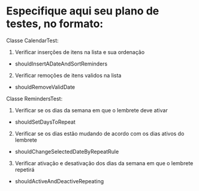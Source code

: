 # Especifique aqui seu plano de testes, no formato:

Classe CalendarTest:
1. Verificar inserções de itens na lista e sua ordenação
  - shouldInsertADateAndSortReminders
2. Verificar remoções de itens validos na lista
  - shouldRemoveValidDate

Classe RemindersTest:
1. Verificar se os dias da semana em que o lembrete deve ativar
  - shouldSetDaysToRepeat
2. Verificar se os dias estão mudando de acordo com os dias ativos do lembrete
  - shouldChangeSelectedDateByRepeatRule
3. Verificar ativação e desativação dos dias da semana em que o lembrete repetirá
  - shouldActiveAndDeactiveRepeating
